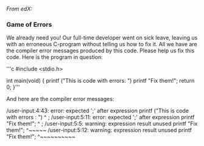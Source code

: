 *From edX:*

### Game of Errors

We already need you! Our full-time developer went on sick leave, leaving us with an erroneous C-program without telling us how to fix it. All we have are the compiler error messages produced by this code.
Please help us fix this code. Here is the program in question:

'''c
#include <stdio.h>

int main(void) { 
    printf ("This is code with errors: ") 
    printf "Fix them!"; 
    return 0; 
}'''

And here are the compiler error messages:

/user-input:4:43: error: expected ';' after expression
    printf ("This is code with errors : ")
                                          ^
                                          ;
/user-input:5:11: error: expected ';' after expression
    printf "Fix them!";
          ^
          ;
/user-input:5:5: warning: expression result unused
    printf "Fix them!";
    ^~~~~~
/user-input:5:12: warning: expression result unused
    printf "Fix them!";
          ^~~~~~~~~~~  

